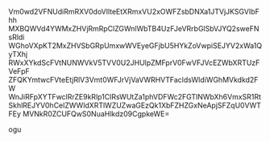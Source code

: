 Vm0wd2VFNUdiRmRXV0doVllteEtXRmxVU2xOWFZsbDNXa1JTVjJKSGVIbFhh
MXBQWVd4YWMxZHVjRmRpClZGWnlWbTB4UzFJeVRrbGlSbVJYQ2sweFNsRldi
WGhoVXpKT2MxZHVSbGRpUmxwWVEyeGFjbU5HYkZoVwpiSEJYV2xWa1QyTXhj
RWxXYkdScFVtNUNWVkV5TVV0U2JHUlpZMFprV0FwVFJVcEZWbXRTUzFVeFpF
ZFQKYmtwcFVteEtjRlV3Vmt0WFJrVjVaVWRHVTFacldsWldiWGhMVkdkd2FW
WnJiRFpXYTFwclRrZE9kRlp1ClRsWUtZa1phVDFWc2FGTlNWbXh6VmxSR1Rt
SkhlREJYV0hCelZWWldXRTlWZUZwaGEzQk1XbFZHZGxNeApjSFZqU0VWTFEy
MVNkR0ZCUFQwS0NuaHlkdz09CgpkeWE=

ogu